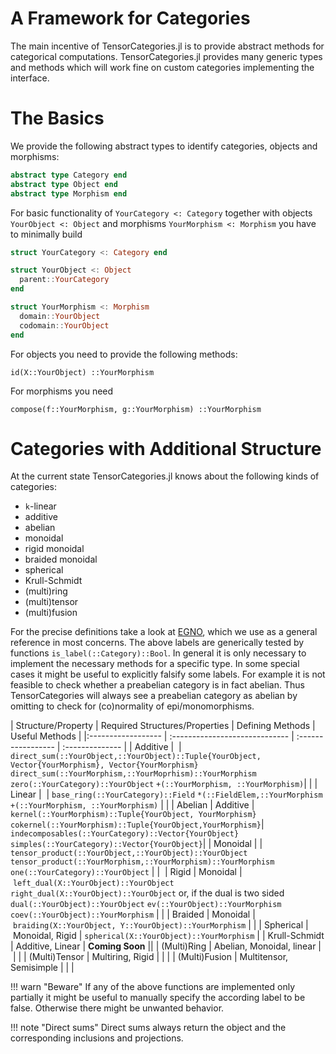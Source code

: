 # A Framework for Categories 

The main incentive of TensorCategories.jl is to provide abstract methods for categorical computations. TensorCategories.jl provides many generic types and methods which will work fine on custom categories implementing the interface.

# The Basics

We provide the following abstract types to identify categories, objects and morphisms:

```julia
abstract type Category end
abstract type Object end
abstract type Morphism end
```


For basic functionality of `YourCategory <: Category` together with objects
`YourObject <: Object` and morphisms `YourMorphism <: Morphism` you have to minimally build

```julia
struct YourCategory <: Category end

struct YourObject <: Object
  parent::YourCategory
end

struct YourMorphism <: Morphism
  domain::YourObject
  codomain::YourObject
end
```

For objects you need to provide the following methods:

```
id(X::YourObject) ::YourMorphism
```

For morphisms you need

```
compose(f::YourMorphism, g::YourMorphism) ::YourMorphism
```

# Categories with Additional Structure

At the current state TensorCategories.jl knows about the following kinds of categories:

  - ``k``-linear 
  - additive
  - abelian
  - monoidal
  - rigid monoidal
  - braided monoidal
  - spherical
  - Krull-Schmidt
  - (multi)ring
  - (multi)tensor
  - (multi)fusion

For the precise definitions take a look at [EGNO](@ref), which we use as a general reference in most concerns. The above labels are generically tested by functions `is_label(::Category)::Bool`. In general it is only necessary to implement the necessary methods for a specific type. In some special cases it might be useful to explicitly falsify some labels. For example it is not feasible to check whether a preabelian category is in fact abelian. Thus TensorCategories will always see a preabelian category as abelian by omitting to check for (co)normality of epi/monomorphisms. 

| Structure/Property | Required Structures/Properties | Defining Methods   | Useful Methods  | 
|:------------------ | :----------------------------- | :----------------- | :-------------- |
| Additive           |                                | `direct_sum(::YourObject,::YourObject)::Tuple{YourObject, Vector{YourMorphism}, Vector{YourMorphism}`  `direct_sum(::YourMorphism,::YourMoprhism)::YourMorphism`  `zero(::YourCategory)::YourObject`  `+(::YourMorphism, ::YourMorphism)`| |
| Linear             |                                | `base_ring(::YourCategory)::Field`  `*(::FieldElem,::YourMorphism`  `+(::YourMorphism, ::YourMorphism)` | |
| Abelian            | Additive                       | `kernel(::YourMorphism)::Tuple{YourObject, YourMorphism}`  `cokernel(::YourMorphism)::Tuple{YourObject,YourMorphism}`| `indecomposables(::YourCategory)::Vector{YourObject}`  `simples(::YourCategory)::Vector{YourObject}`| 
| Monoidal           |                                | `tensor_product(::YourObject,::YourObject)::YourObject`  `tensor_product(::YourMorphism,::YourMorphism)::YourMorphism`  `one(::YourCategory)::YourObject` | | 
| Rigid              | Monoidal                       | `left_dual(X::YourObject)::YourObject`  `right_dual(X::YourObject)::YourObject`  or, if the dual is two sided  `dual(::YourObject)::YourObject`  `ev(::YourObject)::YourMorphism`  `coev(::YourObject)::YourMorphism` | |
| Braided            | Monoidal                       | `braiding(X::YourObject, Y::YourObject)::YourMorphism`          | |
| Spherical          | Monoidal, Rigid                | `spherical(X::YourObject)::YourMorphism` |
| Krull-Schmidt      | Additive, Linear               | **Coming Soon** ||
| (Multi)Ring        | Abelian, Monoidal, linear      | | |
| (Multi)Tensor      | Multiring, Rigid               | | |
| (Multi)Fusion      | Multitensor, Semisimple        | | |

!!! warn "Beware"
    If any of the above functions are implemented only partially it might be useful to manually specify the according label to be false. Otherwise there might be unwanted behavior. 

!!! note "Direct sums"
    Direct sums always return the object and the corresponding inclusions and projections.